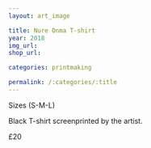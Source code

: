 ```yaml
---
layout: art_image

title: Nure Onma T-shirt
year: 2018
img_url: 
shop_url:

categories: printmaking

permalink: /:categories/:title
---
```


Sizes (S-M-L)

Black T-shirt screenprinted by the artist.

£20
